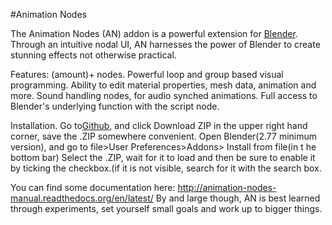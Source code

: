 #Animation Nodes

The Animation Nodes (AN) addon is a powerful extension for [Blender](http://blender.org).
Through an intuitive nodal UI, AN harnesses the power of Blender to create stunning effects not otherwise practical.

Features:
(amount)+ nodes.
Powerful loop and group based visual programming.
Ability to edit material properties, mesh data, animation and more.
Sound handling nodes, for audio synched animations.
Full access to Blender's underlying function with the script node.

Installation.
Go to[Github](github.com/JacquesLucke/animation_nodes), and click Download ZIP in the upper 	right hand corner, save the .ZIP somewhere convenient.
Open Blender(2.77 minimum version), and go to file>User Preferences>Addons> Install from file(in t	he bottom bar)
Select the .ZIP, wait for it to load and then be sure to enable it by ticking the checkbox.(if it is not 	visible, search for it with the search box.

You can find some documentation here: http://animation-nodes-manual.readthedocs.org/en/latest/
By and large though, AN is best learned through experiments, set yourself small goals and work up to bigger things.

